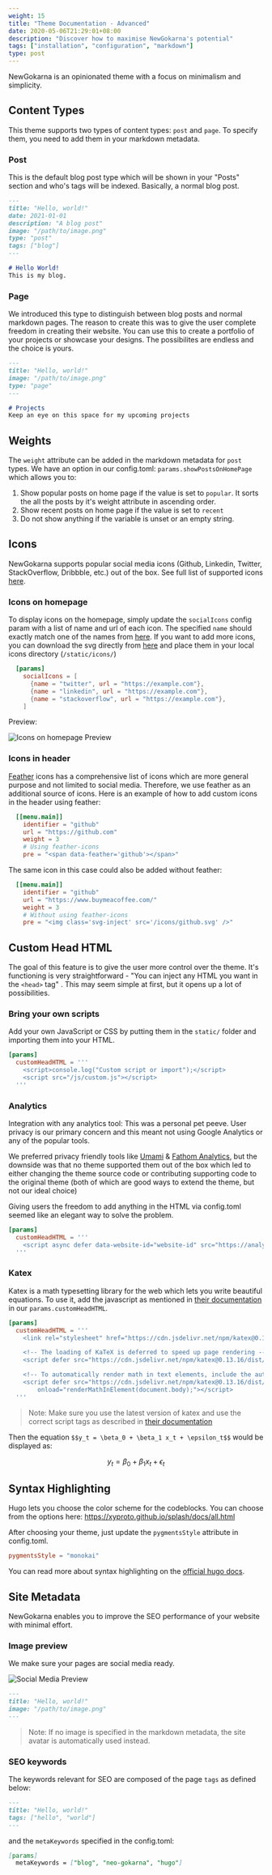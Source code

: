 ```yaml
---
weight: 15
title: "Theme Documentation - Advanced"
date: 2020-05-06T21:29:01+08:00
description: "Discover how to maximise NewGokarna's potential"
tags: ["installation", "configuration", "markdown"]
type: post
---
```


NewGokarna is an opinionated theme with a focus on minimalism and simplicity.

## Content Types

This theme supports two types of content types: `post` and `page`. To specify them, you need to add them in your markdown metadata.

### Post

This is the default blog post type which will be shown in your "Posts" section and who's tags will be indexed. Basically, a normal blog post.

```markdown
---
title: "Hello, world!"
date: 2021-01-01
description: "A blog post"
image: "/path/to/image.png"
type: "post"
tags: ["blog"]
---

# Hello World!
This is my blog.
```

### Page

We introduced this type to distinguish between blog posts and normal markdown pages. The reason to create this was to give the user complete freedom in creating their website. You can use this to create a portfolio of your projects or showcase your designs. The possibilites are endless and the choice is yours.

```markdown
---
title: "Hello, world!"
image: "/path/to/image.png"
type: "page"
---

# Projects
Keep an eye on this space for my upcoming projects
```

## Weights

The `weight` attribute can be added in the markdown metadata for `post` types. We have an option in our config.toml: `params.showPostsOnHomePage` which allows you to:

1. Show popular posts on home page if the value is set to `popular`. It sorts the all the posts by it's weight attribute in ascending order.
2. Show recent posts on home page if the value is set to `recent`
3. Do not show anything if the variable is unset or an empty string.

## Icons
NewGokarna supports popular social media icons (Github, Linkedin, Twitter, StackOverflow, Dribbble, etc.) out of the box. See full list of supported icons [here](https://github.com/elijahdanko/neo-gokarna/tree/main/static/icons).

### Icons on homepage

To display icons on the homepage, simply update the `socialIcons` config param with a list of name and url of each icon. The specified `name` should exactly match one of the names from [here](https://github.com/elijahdanko/neo-gokarna/tree/main/static/icons).
If you want to add more icons, you can download the svg directly from [here](https://simpleicons.org/)  and place them in your local icons directory (`/static/icons/`)

```toml
  [params]
    socialIcons = [
      {name = "twitter", url = "https://example.com"},
      {name = "linkedin", url = "https://example.com"},
      {name = "stackoverflow", url = "https://example.com"},
    ]
```

Preview:

![Icons on homepage Preview](/images/theme-documentation-advanced/icons-homepage-preview.png "Icons on homepage Preview")


### Icons in header

[Feather](https://feathericons.com) icons has a comprehensive list of icons which are more general purpose and not limited to social media.
Therefore, we use feather as an additional source of icons. Here is an example of how to add custom icons in the header using feather:

```toml
  [[menu.main]]
    identifier = "github"
    url = "https://github.com"
    weight = 3
    # Using feather-icons
    pre = "<span data-feather='github'></span>"
```

The same icon in this case could also be added without feather:

```toml
  [[menu.main]]
    identifier = "github"
    url = "https://www.buymeacoffee.com/"
    weight = 3
    # Without using feather-icons
    pre = "<img class='svg-inject' src='/icons/github.svg' />"
```


## Custom Head HTML

The goal of this feature is to give the user more control over the theme. It's functioning is very straightforward - "You can inject any HTML you want in the `<head>` tag" . This may seem simple at first, but it opens up a lot of possibilities.

### Bring your own scripts

Add your own JavaScript or CSS by putting them in the `static/` folder and importing them into your HTML.

```toml
[params]
  customHeadHTML = '''
    <script>console.log("Custom script or import");</script>
    <script src="/js/custom.js"></script>
  '''
```

### Analytics

Integration with any analytics tool: This was a personal pet peeve. User privacy is our primary concern and this meant not using Google Analytics or any of the popular tools.

We preferred privacy friendly tools like [Umami](https://umami.is/) & [Fathom Analytics](https://usefathom.com/), but the downside was that no theme supported them out of the box which led to either changing the theme source code or contributing supporting code to the original theme (both of which are good ways to extend the theme, but not our ideal choice)

Giving users the freedom to add anything in the HTML via config.toml seemed like an elegant way to solve the problem.

```toml
[params]
  customHeadHTML = '''
    <script async defer data-website-id="website-id" src="https://analytics.example.com/script.js"></script>
  '''
```

### Katex

Katex is a math typesetting library for the web which lets you write beautiful equations. To use it, add the javascript as mentioned in [their documentation](https://katex.org/docs/browser.html) in our `params.customHeadHTML`.

```toml
[params]
  customHeadHTML = '''
    <link rel="stylesheet" href="https://cdn.jsdelivr.net/npm/katex@0.13.16/dist/katex.min.css" integrity="sha384-6LkG2wmY8FK9E0vU9OOr8UvLwsaqUg9SETfpq4uTCN1agNe8HRdE9ABlk+fVx6gZ" crossorigin="anonymous">

    <!-- The loading of KaTeX is deferred to speed up page rendering -->
    <script defer src="https://cdn.jsdelivr.net/npm/katex@0.13.16/dist/katex.min.js" integrity="sha384-31El76TwmbHj4rF9DyLsygbq6xoIobG0W+jqXim+a3dU9W53tdH3A/ngRPxOzzaB" crossorigin="anonymous"></script>

    <!-- To automatically render math in text elements, include the auto-render extension: -->
    <script defer src="https://cdn.jsdelivr.net/npm/katex@0.13.16/dist/contrib/auto-render.min.js" integrity="sha384-vZTG03m+2yp6N6BNi5iM4rW4oIwk5DfcNdFfxkk9ZWpDriOkXX8voJBFrAO7MpVl" crossorigin="anonymous"
        onload="renderMathInElement(document.body);"></script>
  '''
```

> Note: Make sure you use the latest version of katex and use the correct script tags as described in [their documentation](https://katex.org/docs/browser.html)

Then the equation `$$y_t = \beta_0 + \beta_1 x_t + \epsilon_t$$` would be displayed as:

   $$y_t = \beta_0 + \beta_1 x_t + \epsilon_t$$

## Syntax Highlighting

Hugo lets you choose the color scheme for the codeblocks. You can choose from the options here: https://xyproto.github.io/splash/docs/all.html

After choosing your theme, just update the `pygmentsStyle`  attribute in config.toml.

```toml
pygmentsStyle = "monokai"
```

You can read more about syntax highlighting on the [official hugo docs](https://gohugo.io/content-management/syntax-highlighting/).

## Site Metadata

NewGokarna enables you to improve the SEO performance of your website with minimal effort.

### Image preview

We make sure your pages are social media ready.

![Social Media Preview](/images/theme-documentation-advanced/preview.png "Social Media Preview")

```markdown
---
title: "Hello, world!"
image: "/path/to/image.png"
---
```

> Note: If no image is specified in the markdown metadata, the site avatar is automatically used instead.

### SEO keywords

The keywords relevant for SEO are composed of the page `tags` as defined below:

```markdown
---
title: "Hello, world!"
tags: ["hello", "world"]
---
```

and the `metaKeywords` specified in the config.toml:

```markdown
[params]
  metaKeywords = ["blog", "neo-gokarna", "hugo"]
```
